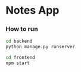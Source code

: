 # Notes App

### How to run
```bash
cd backend
python manage.py runserver
```
```bash
cd frontend
npm start
```
